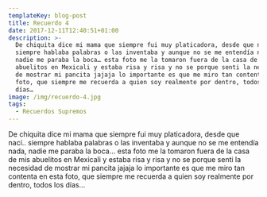```yaml
---
templateKey: blog-post
title: Recuerdo 4
date: 2017-12-11T12:40:51+01:00
description: >-
  De chiquita dice mi mama que siempre fui muy platicadora, desde que nací..
  siempre hablaba palabras o las inventaba y aunque no se me entendía nada,
  nadie me paraba la boca… esta foto me la tomaron fuera de la casa de mis
  abuelitos en Mexicali y estaba risa y risa y no se porque senti la necesidad
  de mostrar mi pancita jajaja lo importante es que me miro tan contenta en esta
  foto, que siempre me recuerda a quien soy realmente por dentro, todos los
  días…
image: /img/recuerdo-4.jpg
tags:
  - Recuerdos Supremos
---
```

De chiquita dice mi mama que siempre fui muy platicadora, desde que nací.. siempre hablaba palabras o las inventaba y aunque no se me entendía nada, nadie me paraba la boca… esta foto me la tomaron fuera de la casa de mis abuelitos en Mexicali y estaba risa y risa y no se porque senti la necesidad de mostrar mi pancita jajaja lo importante es que me miro tan contenta en esta foto, que siempre me recuerda a quien soy realmente por dentro, todos los días…
